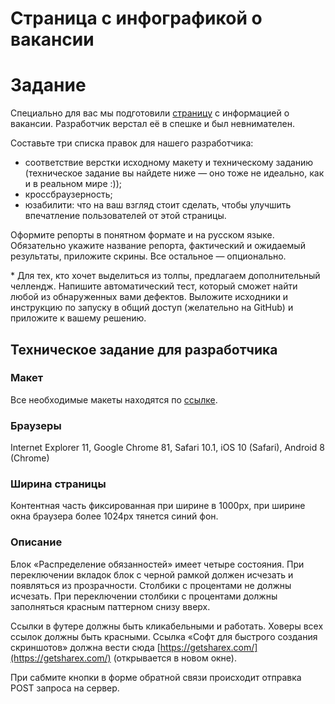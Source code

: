 Страница с инфографикой о вакансии
=======================

# Задание

Специально для вас мы подготовили [страницу](https://csssr.github.io/qa-engineer/) с информацией о вакансии. Разработчик верстал её в спешке и был невнимателен. 

Составьте три списка правок для нашего разработчика:
- соответствие верстки исходному макету и техническому заданию (техническое задание вы найдете ниже — оно тоже не идеально, как и в реальном мире :));
- кроссбраузерность;
- юзабилити: что на ваш взгляд стоит сделать, чтобы улучшить впечатление пользователей от этой страницы.

Оформите репорты в понятном формате и на русском языке. Обязательно укажите название репорта, фактический и ожидаемый результаты, приложите скрины. Все остальное — опционально. 

\* Для тех, кто хочет выделиться из толпы, предлагаем дополнительный челлендж. Напишите автоматический тест, который сможет найти любой из обнаруженных вами дефектов. Выложите исходники и инструкцию по запуску в общий доступ (желательно на GitHub) и приложите к вашему решению. 

## Техническое задание для разработчика

### Макет
Все необходимые макеты находятся по [ссылке](https://www.figma.com/file/CtJDsg3EvAYWFfY7bEMeKZ/QA-%D1%82%D0%B5%D1%81%D1%82).

### Браузеры
Internet Explorer 11, Google Chrome 81, Safari 10.1, iOS 10 (Safari), Android 8 (Chrome)

### Ширина страницы
Контентная часть фиксированная при ширине в 1000px, при ширине окна браузера более 1024px тянется синий фон.

### Описание
Блок «Распределение обязанностей» имеет четыре состояния. При переключении вкладок блок с черной рамкой должен исчезать и появляться из прозрачности. Столбики с процентами не должны исчезать. При переключении столбики с процентами должны заполняться красным паттерном снизу вверх.

Ссылки в футере должны быть кликабельными и работать. Ховеры всех ссылок должны быть красными. Ссылка «Софт для быстрого создания скриншотов» должна вести сюда [https://getsharex.com/](https://getsharex.com/) (открывается в новом окне).

При сабмите кнопки в форме обратной связи происходит отправка POST запроса на сервер.
